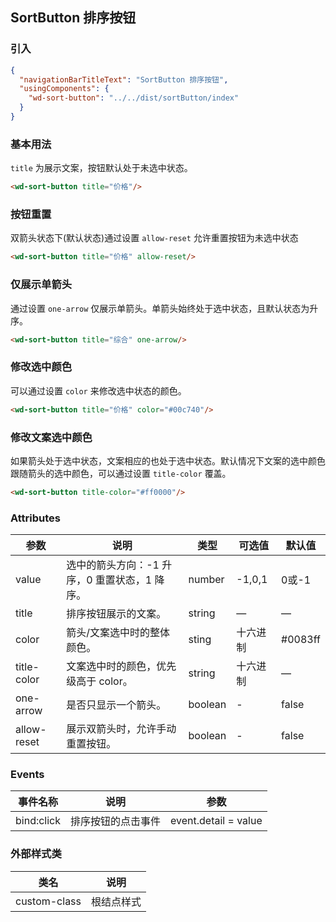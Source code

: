 ## SortButton 排序按钮

### 引入

```json
{
  "navigationBarTitleText": "SortButton 排序按钮",
  "usingComponents": {
    "wd-sort-button": "../../dist/sortButton/index"
  }
}

```

### 基本用法

`title` 为展示文案，按钮默认处于未选中状态。

```html
<wd-sort-button title="价格"/>
```
### 按钮重置

双箭头状态下(默认状态)通过设置 `allow-reset` 允许重置按钮为未选中状态

```html
<wd-sort-button title="价格" allow-reset/>
```

### 仅展示单箭头

通过设置 `one-arrow` 仅展示单箭头。单箭头始终处于选中状态，且默认状态为升序。

```html
<wd-sort-button title="综合" one-arrow/>
```

### 修改选中颜色

可以通过设置 `color` 来修改选中状态的颜色。

```html
<wd-sort-button title="价格" color="#00c740"/>
```
### 修改文案选中颜色

如果箭头处于选中状态，文案相应的也处于选中状态。默认情况下文案的选中颜色跟随箭头的选中颜色，可以通过设置 `title-color` 覆盖。

```html
<wd-sort-button title-color="#ff0000"/>
```

### Attributes
| 参数      | 说明                                 | 类型      | 可选值       | 默认值   |
|---------- |------------------------------------ |---------- |------------- |-------- |
| value | 选中的箭头方向：-1 升序，0 重置状态，1 降序。 | number | -1,0,1 | 0或-1 |
| title | 排序按钮展示的文案。 | string | — |	— |
| color | 箭头/文案选中时的整体颜色。 | sting | 十六进制 | #0083ff |
| title-color | 文案选中时的颜色，优先级高于 color。 | string | 十六进制 |	— |
| one-arrow | 是否只显示一个箭头。 | boolean |	- |	false |
| allow-reset | 展示双箭头时，允许手动重置按钮。 | boolean | - | false |

### Events

| 事件名称      | 说明                                 | 参数     |
|------------- |------------------------------------ |-------- |
| bind:click | 排序按钮的点击事件 | event.detail = value |

### 外部样式类
| 类名     | 说明                |
|---------|---------------------|
| custom-class | 根结点样式 |